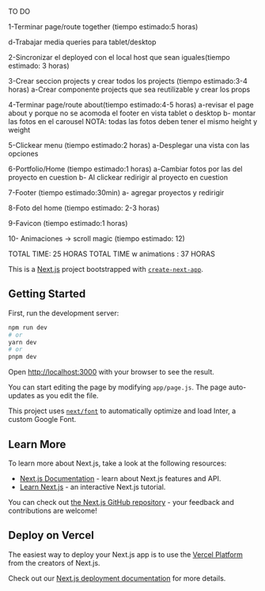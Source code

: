 TO DO

1-Terminar page/route together (tiempo estimado:5 horas)

<!-- a-trabajar en el diseno para que sea mobile first  -->
<!-- b-trabajar en las posiciones y funcionalidades de los inputs(controlled components) -->
<!-- c-enviar un form a mi correo al clickear el boton submit -->

d-Trabajar media queries para tablet/desktop

2-Sincronizar el deployed con el local host que sean iguales(tiempo estimado: 3 horas)

3-Crear seccion projects y crear todos los projects (tiempo estimado:3-4 horas)
a-Crear componente projects que sea reutilizable y crear los props

4-Terminar page/route about(tiempo estimado:4-5 horas)
a-revisar el page about y porque no se acomoda el footer en vista tablet o desktop
b- montar las fotos en el carousel
NOTA: todas las fotos deben tener el mismo height y weight

5-Clickear menu (tiempo estimado:2 horas)
a-Desplegar una vista con las opciones

6-Portfolio/Home (tiempo estimado:1 horas)
a-Cambiar fotos por las del proyecto en cuestion
b- Al clickear redirigir al proyecto en cuestion

7-Footer (tiempo estimado:30min)
a- agregar proyectos y redirigir

8-Foto del home (tiempo estimado: 2-3 horas)

9-Favicon (tiempo estimado:1 horas)

10- Animaciones -> scroll magic (tiempo estimado: 12)

TOTAL TIME: 25 HORAS
TOTAL TIME w animations : 37 HORAS

This is a [Next.js](https://nextjs.org/) project bootstrapped with [`create-next-app`](https://github.com/vercel/next.js/tree/canary/packages/create-next-app).

## Getting Started

First, run the development server:

```bash
npm run dev
# or
yarn dev
# or
pnpm dev
```

Open [http://localhost:3000](http://localhost:3000) with your browser to see the result.

You can start editing the page by modifying `app/page.js`. The page auto-updates as you edit the file.

This project uses [`next/font`](https://nextjs.org/docs/basic-features/font-optimization) to automatically optimize and load Inter, a custom Google Font.

## Learn More

To learn more about Next.js, take a look at the following resources:

- [Next.js Documentation](https://nextjs.org/docs) - learn about Next.js features and API.
- [Learn Next.js](https://nextjs.org/learn) - an interactive Next.js tutorial.

You can check out [the Next.js GitHub repository](https://github.com/vercel/next.js/) - your feedback and contributions are welcome!

## Deploy on Vercel

The easiest way to deploy your Next.js app is to use the [Vercel Platform](https://vercel.com/new?utm_medium=default-template&filter=next.js&utm_source=create-next-app&utm_campaign=create-next-app-readme) from the creators of Next.js.

Check out our [Next.js deployment documentation](https://nextjs.org/docs/deployment) for more details.
